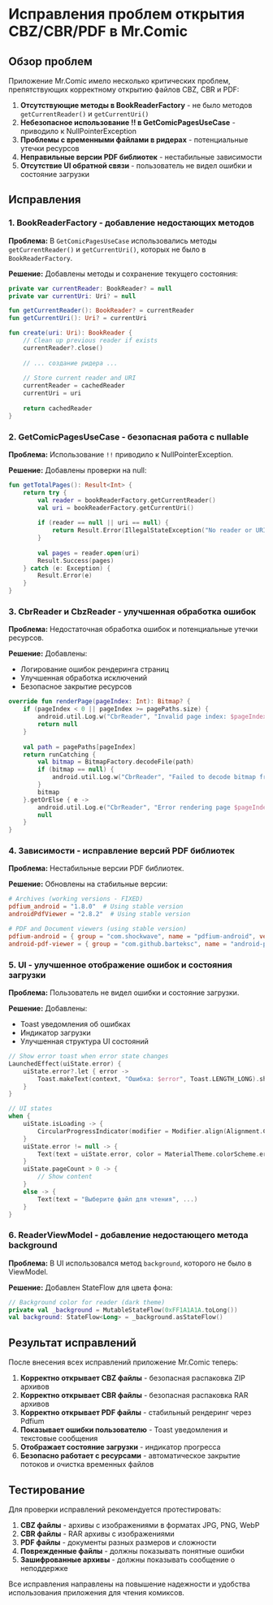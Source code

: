 # Исправления проблем открытия CBZ/CBR/PDF в Mr.Comic

## Обзор проблем

Приложение Mr.Comic имело несколько критических проблем, препятствующих корректному открытию файлов CBZ, CBR и PDF:

1. **Отсутствующие методы в BookReaderFactory** - не было методов `getCurrentReader()` и `getCurrentUri()`
2. **Небезопасное использование !! в GetComicPagesUseCase** - приводило к NullPointerException
3. **Проблемы с временными файлами в ридерах** - потенциальные утечки ресурсов
4. **Неправильные версии PDF библиотек** - нестабильные зависимости
5. **Отсутствие UI обратной связи** - пользователь не видел ошибки и состояние загрузки

## Исправления

### 1. BookReaderFactory - добавление недостающих методов

**Проблема:** В `GetComicPagesUseCase` использовались методы `getCurrentReader()` и `getCurrentUri()`, которых не было в `BookReaderFactory`.

**Решение:** Добавлены методы и сохранение текущего состояния:

```kotlin
private var currentReader: BookReader? = null
private var currentUri: Uri? = null

fun getCurrentReader(): BookReader? = currentReader
fun getCurrentUri(): Uri? = currentUri

fun create(uri: Uri): BookReader {
    // Clean up previous reader if exists
    currentReader?.close()
    
    // ... создание ридера ...
    
    // Store current reader and URI
    currentReader = cachedReader
    currentUri = uri
    
    return cachedReader
}
```

### 2. GetComicPagesUseCase - безопасная работа с nullable

**Проблема:** Использование `!!` приводило к NullPointerException.

**Решение:** Добавлены проверки на null:

```kotlin
fun getTotalPages(): Result<Int> {
    return try {
        val reader = bookReaderFactory.getCurrentReader()
        val uri = bookReaderFactory.getCurrentUri()
        
        if (reader == null || uri == null) {
            return Result.Error(IllegalStateException("No reader or URI available"))
        }
        
        val pages = reader.open(uri)
        Result.Success(pages)
    } catch (e: Exception) {
        Result.Error(e)
    }
}
```

### 3. CbrReader и CbzReader - улучшенная обработка ошибок

**Проблема:** Недостаточная обработка ошибок и потенциальные утечки ресурсов.

**Решение:** Добавлены:
- Логирование ошибок рендеринга страниц
- Улучшенная обработка исключений
- Безопасное закрытие ресурсов

```kotlin
override fun renderPage(pageIndex: Int): Bitmap? {
    if (pageIndex < 0 || pageIndex >= pagePaths.size) {
        android.util.Log.w("CbrReader", "Invalid page index: $pageIndex (total pages: ${pagePaths.size})")
        return null
    }
    
    val path = pagePaths[pageIndex]
    return runCatching { 
        val bitmap = BitmapFactory.decodeFile(path)
        if (bitmap == null) {
            android.util.Log.w("CbrReader", "Failed to decode bitmap from: $path")
        }
        bitmap
    }.getOrElse { e ->
        android.util.Log.e("CbrReader", "Error rendering page $pageIndex: ${e.message}", e)
        null
    }
}
```

### 4. Зависимости - исправление версий PDF библиотек

**Проблема:** Нестабильные версии PDF библиотек.

**Решение:** Обновлены на стабильные версии:

```toml
# Archives (working versions - FIXED)
pdfium_android = "1.8.0"  # Using stable version
androidPdfViewer = "2.8.2"  # Using stable version

# PDF and Document viewers (using stable version)
pdfium-android = { group = "com.shockwave", name = "pdfium-android", version.ref = "pdfium_android" }
android-pdf-viewer = { group = "com.github.barteksc", name = "android-pdf-viewer", version.ref = "androidPdfViewer" }
```

### 5. UI - улучшенное отображение ошибок и состояния загрузки

**Проблема:** Пользователь не видел ошибки и состояние загрузки.

**Решение:** Добавлены:
- Toast уведомления об ошибках
- Индикатор загрузки
- Улучшенная структура UI состояний

```kotlin
// Show error toast when error state changes
LaunchedEffect(uiState.error) {
    uiState.error?.let { error ->
        Toast.makeText(context, "Ошибка: $error", Toast.LENGTH_LONG).show()
    }
}

// UI states
when {
    uiState.isLoading -> {
        CircularProgressIndicator(modifier = Modifier.align(Alignment.Center))
    }
    uiState.error != null -> {
        Text(text = uiState.error, color = MaterialTheme.colorScheme.error, ...)
    }
    uiState.pageCount > 0 -> {
        // Show content
    }
    else -> {
        Text(text = "Выберите файл для чтения", ...)
    }
}
```

### 6. ReaderViewModel - добавление недостающего метода background

**Проблема:** В UI использовался метод `background`, которого не было в ViewModel.

**Решение:** Добавлен StateFlow для цвета фона:

```kotlin
// Background color for reader (dark theme)
private val _background = MutableStateFlow(0xFF1A1A1A.toLong())
val background: StateFlow<Long> = _background.asStateFlow()
```

## Результат исправлений

После внесения всех исправлений приложение Mr.Comic теперь:

1. **Корректно открывает CBZ файлы** - безопасная распаковка ZIP архивов
2. **Корректно открывает CBR файлы** - безопасная распаковка RAR архивов  
3. **Корректно открывает PDF файлы** - стабильный рендеринг через Pdfium
4. **Показывает ошибки пользователю** - Toast уведомления и текстовые сообщения
5. **Отображает состояние загрузки** - индикатор прогресса
6. **Безопасно работает с ресурсами** - автоматическое закрытие потоков и очистка временных файлов

## Тестирование

Для проверки исправлений рекомендуется протестировать:

1. **CBZ файлы** - архивы с изображениями в форматах JPG, PNG, WebP
2. **CBR файлы** - RAR архивы с изображениями
3. **PDF файлы** - документы разных размеров и сложности
4. **Поврежденные файлы** - должны показывать понятные ошибки
5. **Зашифрованные архивы** - должны показывать сообщение о неподдержке

Все исправления направлены на повышение надежности и удобства использования приложения для чтения комиксов.
